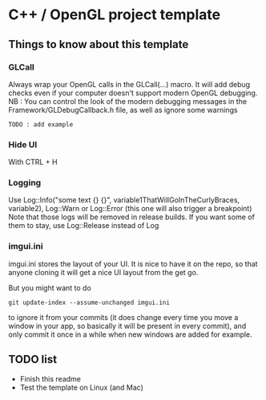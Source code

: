 # C++ / OpenGL project template

## Things to know about this template

### GLCall

Always wrap your OpenGL calls in the GLCall(...) macro. It will add debug checks even if your computer doesn't support modern OpenGL debugging.
NB : You can control the look of the modern debugging messages in the Framework/GLDebugCallback.h file, as well as ignore some warnings

```
TODO : add example
```

### Hide UI

With CTRL + H

### Logging

Use Log::Info("some text {} {}", variable1ThatWillGoInTheCurlyBraces, variable2), Log::Warn or Log::Error (this one will also trigger a breakpoint)
Note that those logs will be removed in release builds. If you want some of them to stay, use Log::Release instead of Log

### imgui.ini

imgui.ini stores the layout of your UI. It is nice to have it on the repo, so that anyone cloning it will get a nice UI layout from the get go.

But you might want to do 

```
git update-index --assume-unchanged imgui.ini
```

to ignore it from your commits (it does change every time you move a window in your app, so basically it will be present in every commit), and only commit it once in a while when new windows are added for example.

## TODO list

* Finish this readme
* Test the template on Linux (and Mac)
